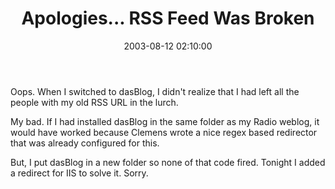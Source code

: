 ﻿---
layout: post
title: "Apologies... RSS Feed Was Broken"
comments: false
date: 2003-08-12 02:10:00
categories:
 - Technology
subtext-id: 194820b7-424c-46a9-9152-18e691c31096
alias: /blog/Apologies-RSS-Feed-Was-Broken.aspx
---


Oops. When I switched to dasBlog, I didn't realize that I had left all the people with my old RSS URL in the lurch.

My bad. If I had installed dasBlog in the same folder as my Radio weblog, it would have worked because Clemens wrote a nice regex based redirector that was already configured for this.

But, I put dasBlog in a new folder so none of that code fired. Tonight I added a redirect for IIS to solve it. Sorry.
